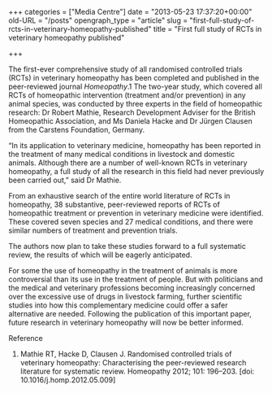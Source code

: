 +++
categories = ["Media Centre"]
date = "2013-05-23 17:37:20+00:00"
old-URL = "/posts"
opengraph_type = "article"
slug = "first-full-study-of-rcts-in-veterinary-homeopathy-published"
title = "First full study of RCTs in veterinary homeopathy published"

+++

The first-ever comprehensive study of all randomised controlled trials (RCTs) in veterinary homeopathy has been completed and published in the peer-reviewed journal _Homeopathy_.1 The two-year study, which covered all RCTs of homeopathic intervention (treatment and/or prevention) in any animal species, was conducted by three experts in the field of homeopathic research: Dr Robert Mathie, Research Development Adviser for the British Homeopathic Association, and Ms Daniela Hacke and Dr Jürgen Clausen from the Carstens Foundation, Germany.

“In its application to veterinary medicine, homeopathy has been reported in the treatment of many medical conditions in livestock and domestic animals. Although there are a number of well-known RCTs in veterinary homeopathy, a full study of all the research in this field had never previously been carried out,” said Dr Mathie.

From an exhaustive search of the entire world literature of RCTs in homeopathy, 38 substantive, peer-reviewed reports of RCTs of homeopathic treatment or prevention in veterinary medicine were identified. These covered seven species and 27 medical conditions, and there were similar numbers of treatment and prevention trials.

The authors now plan to take these studies forward to a full systematic review, the results of which will be eagerly anticipated.

For some the use of homeopathy in the treatment of animals is more controversial than its use in the treatment of people. But with politicians and the medical and veterinary professions becoming increasingly concerned over the excessive use of drugs in livestock farming, further scientific studies into how this complementary medicine could offer a safer alternative are needed. Following the publication of this important paper, future research in veterinary homeopathy will now be better informed.

Reference
1. Mathie RT, Hacke D, Clausen J. Randomised controlled trials of veterinary homeopathy: Characterising the peer-reviewed research literature for systematic review. Homeopathy 2012; 101: 196–203. [doi: 10.1016/j.homp.2012.05.009]
